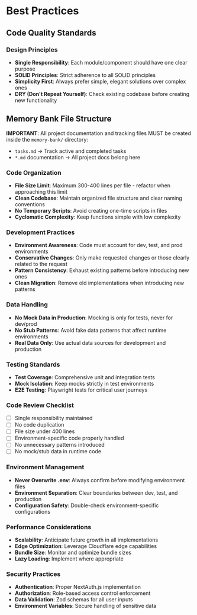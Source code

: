 # Best Practices

## Code Quality Standards

### Design Principles
- **Single Responsibility**: Each module/component should have one clear purpose
- **SOLID Principles**: Strict adherence to all SOLID principles
- **Simplicity First**: Always prefer simple, elegant solutions over complex ones
- **DRY (Don't Repeat Yourself)**: Check existing codebase before creating new functionality

## Memory Bank File Structure
**IMPORTANT**: All project documentation and tracking files MUST be created inside the `memory-bank/` directory:
- `tasks.md` → Track active and completed tasks
- `*.md` documentation → All project docs belong here

### Code Organization
- **File Size Limit**: Maximum 300-400 lines per file - refactor when approaching this limit
- **Clean Codebase**: Maintain organized file structure and clear naming conventions
- **No Temporary Scripts**: Avoid creating one-time scripts in files
- **Cyclomatic Complexity**: Keep functions simple with low complexity

### Development Practices
- **Environment Awareness**: Code must account for dev, test, and prod environments
- **Conservative Changes**: Only make requested changes or those clearly related to the request
- **Pattern Consistency**: Exhaust existing patterns before introducing new ones
- **Clean Migration**: Remove old implementations when introducing new patterns

### Data Handling
- **No Mock Data in Production**: Mocking is only for tests, never for dev/prod
- **No Stub Patterns**: Avoid fake data patterns that affect runtime environments
- **Real Data Only**: Use actual data sources for development and production

### Testing Standards
- **Test Coverage**: Comprehensive unit and integration tests
- **Mock Isolation**: Keep mocks strictly in test environments
- **E2E Testing**: Playwright tests for critical user journeys

### Code Review Checklist
- [ ] Single responsibility maintained
- [ ] No code duplication
- [ ] File size under 400 lines
- [ ] Environment-specific code properly handled
- [ ] No unnecessary patterns introduced
- [ ] No mock/stub data in runtime code

### Environment Management
- **Never Overwrite .env**: Always confirm before modifying environment files
- **Environment Separation**: Clear boundaries between dev, test, and production
- **Configuration Safety**: Double-check environment-specific configurations

### Performance Considerations
- **Scalability**: Anticipate future growth in all implementations
- **Edge Optimization**: Leverage Cloudflare edge capabilities
- **Bundle Size**: Monitor and optimize bundle sizes
- **Lazy Loading**: Implement where appropriate

### Security Practices
- **Authentication**: Proper NextAuth.js implementation
- **Authorization**: Role-based access control enforcement
- **Data Validation**: Zod schemas for all user inputs
- **Environment Variables**: Secure handling of sensitive data
